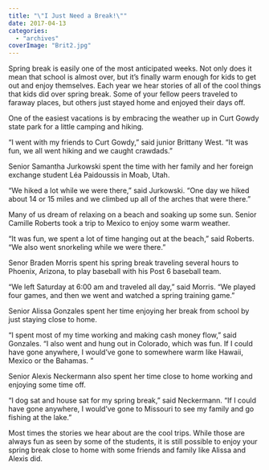 ```yaml
---
title: "\"I Just Need a Break!\""
date: 2017-04-13
categories: 
  - "archives"
coverImage: "Brit2.jpg"
---
```


Spring break is easily one of the most anticipated weeks. Not only does it mean that school is almost over, but it’s finally warm enough for kids to get out and enjoy themselves. Each year we hear stories of all of the cool things that kids did over spring break. Some of your fellow peers traveled to faraway places, but others just stayed home and enjoyed their days off.

One of the easiest vacations is by embracing the weather up in Curt Gowdy state park for a little camping and hiking.

“I went with my friends to Curt Gowdy,” said junior Brittany West. “It was fun, we all went hiking and we caught crawdads.”

Senior Samantha Jurkowski spent the time with her family and her foreign exchange student Léa Paidoussis in Moab, Utah.

“We hiked a lot while we were there,” said Jurkowski. “One day we hiked about 14 or 15 miles and we climbed up all of the arches that were there.”

Many of us dream of relaxing on a beach and soaking up some sun. Senior Camille Roberts took a trip to Mexico to enjoy some warm weather.

“It was fun, we spent a lot of time hanging out at the beach,” said Roberts. “We also went snorkeling while we were there.”

Senor Braden Morris spent his spring break traveling several hours to Phoenix, Arizona, to play baseball with his Post 6 baseball team.

“We left Saturday at 6:00 am and traveled all day,” said Morris. “We played four games, and then we went and watched a spring training game.”

Senior Alissa Gonzales spent her time enjoying her break from school by just staying close to home.

“I spent most of my time working and making cash money flow,” said Gonzales. “I also went and hung out in Colorado, which was fun. If I could have gone anywhere, I would’ve gone to somewhere warm like Hawaii, Mexico or the Bahamas. ”

Senior Alexis Neckermann also spent her time close to home working and enjoying some time off.

“I dog sat and house sat for my spring break,” said Neckermann. “If I could have gone anywhere, I would’ve gone to Missouri to see my family and go fishing at the lake.”

Most times the stories we hear about are the cool trips. While those are always fun as seen by some of the students, it is still possible to enjoy your spring break close to home with some friends and family like Alissa and Alexis did.
